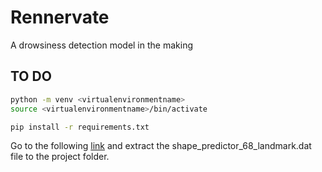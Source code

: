 # Rennervate

A drowsiness detection model in the making

## TO DO

```sh
python -m venv <virtualenvironmentname>
source <virtualenvironmentname>/bin/activate
```

```sh
pip install -r requirements.txt
```

Go to the following [link](http://dlib.net/files/shape_predictor_68_face_landmarks.dat.bz2) and extract the shape_predictor_68_landmark.dat file to the project folder.
